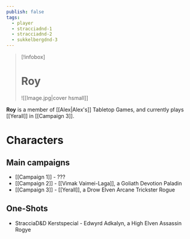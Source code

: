 ```yaml
---
publish: false
tags:
  - player
  - stracciadnd-1
  - stracciadnd-2
  - sukkelbergdnd-3
---
```

> [!infobox]  
> # Roy
> ![[Image.jpg|cover hsmall]]  

**Roy** is a member of [[Alex|Alex's]] Tabletop Games, and currently plays [[Yerall]] in [[Campaign 3]].
# Characters
## Main campaigns
- [[Campaign 1]] - ???
- [[Campaign 2]] - [[Vimak Vaimei-Laga]], a Goliath Devotion Paladin
- [[Campaign 3]] - [[Yerall]], a Drow Elven Arcane Trickster Rogue
## One-Shots
- StracciaD&D Kerstspecial - Edwyrd Adkalyn, a High Elven Assassin Rogye